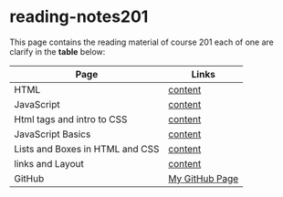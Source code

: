 # reading-notes201

This page contains the reading material of course 201 each of one are clarify in the **table** below:

| Page                            | Links                                                                            |
| ------------------------------- | -------------------------------------------------------------------------------- |
| HTML                            | [content](https://mohammed-khamees.github.io/reading-notes201/Html)              |
| JavaScript                      | [content](https://mohammed-khamees.github.io/reading-notes201/Js)                |
| Html tags and intro to CSS      | [content](https://mohammed-khamees.github.io/reading-notes201/StyleByHtmlAndCSS) |
| JavaScript Basics               | [content](https://mohammed-khamees.github.io/reading-notes201/JsBasics)          |
| Lists and Boxes in HTML and CSS | [content](https://mohammed-khamees.github.io/reading-notes201/ListsAndBoxs)      |
| links and Layout                | [content](https://mohammed-khamees.github.io/reading-notes201/linksandLayout)    |
| GitHub                          | [My GitHub Page](https://github.com/mohammed-khamees)                            |
